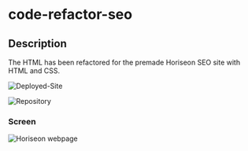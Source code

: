 # code-refactor-seo
## Description

The HTML has been refactored for the premade Horiseon SEO site with HTML and CSS.

![Deployed-Site](https://rachela1.github.io/code-refactor-seo/)


![Repository](https://github.com/rachela1/code-refactor-seo)
### Screen

![Horiseon webpage](https://user-images.githubusercontent.com/129688536/232621054-0c72f875-1ce0-495c-8f0a-d3dd0047c8de.png)